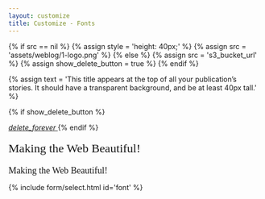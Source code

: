 ```yaml
---
layout: customize
title: Customize - Fonts
---
```


{% if src == nil  %}
{% assign style = 'height: 40px;' %}
{% assign src = 'assets/weblog/1-logo.png' %}
{% else %}
{% assign src = 's3_bucket_url' %}
{% assign show_delete_button = true %}
{% endif %}

{% assign text = 'This title appears at the top of all your publication’s stories. It should have a transparent background, and be at least 40px tall.' %}

{% if show_delete_button %}
<!-- Icon button -->
<a href="{{ site.url }}/customize/remove-image/'.{{ type }}" class="mdl-button mdl-js-button mdl-button--icon pull-right">
    <i class="material-icons">delete_forever</i>
</a>
{% endif %}

<link rel="stylesheet" href="https://fonts.googleapis.com/css2?family={{ site.data.logged_in_user.font.primary }}&family={{ site.data.logged_in_user.font.secondary }}">
<div style="font-family: '{{ site.data.logged_in_user.font.primary }}', serif; font-size: 24px; margin-top: 20px;">Making the Web Beautiful!</div>
<div style="font-family: '{{ site.data.logged_in_user.font.secondary }}', serif; font-size: 18px; margin-top: 20px;">Making the Web Beautiful!</div>

{% include form/select.html id='font' %}